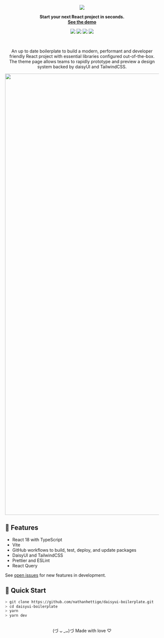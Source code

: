 <div align="center">

![][logo-url]

**Start your next React project in seconds.**\
**[See the demo](https://nathanhettige.github.io/daisyui-boilerplate)**

![][release]
![][last-commit]
![][closed-issues]
![][open-issues]
<!-- ![][dependabot] -->


<br>

An up to date boilerplate to build a modern, performant and developer friendly React project with essential libraries configured out-of-the-box. The theme page allows teams to rapidly prototype and preview a design system backed by daisyUI and TailwindCSS.

<img width="1440" alt="image" src="https://user-images.githubusercontent.com/67953260/209325862-dd5edef6-4e57-47b0-b621-94e1a7e6eef9.png">

<br>

</div>

## 🌼 Features
* React 18 with TypeScript
* Vite
* GitHub workflows to build, test, deploy, and update packages
* DaisyUI and TailwindCSS
* Prettier and ESLint
* React Query

See [open issues](https://github.com/nathanhettige/daisyui-boilerplate/issues) for new features in development.

## 🚀 Quick Start

```bash
> git clone https://github.com/nathanhettige/daisyui-boilerplate.git
> cd daisyui-boilerplate
> yarn
> yarn dev
```

<br>
<div align="center">
(づ ᴗ _ᴗ)づ Made with love ♡
</div>


[closed-issues]: https://flat.badgen.net/github/closed-issues/nathanhettige/daisyui-boilerplate
[logo-url]: ./public/Logo.svg
[last-commit]: https://flat.badgen.net/github/last-commit/nathanhettige/daisyui-boilerplate/main
[open-issues]: https://flat.badgen.net/github/open-issues/nathanhettige/daisyui-boilerplate
[release]: https://flat.badgen.net/github/release/nathanhettige/daisyui-boilerplate



